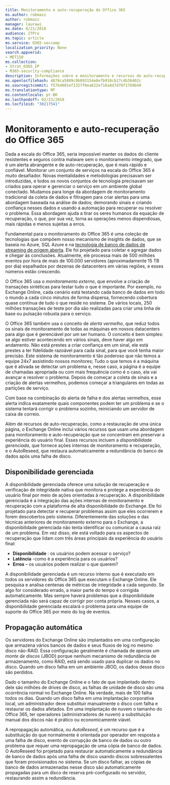 ```yaml
---
title: Monitoramento e auto-recuperação do Office 365
ms.author: robmazz
author: robmazz
manager: laurawi
ms.date: 8/21/2018
audience: ITPro
ms.topic: article
ms.service: O365-seccomp
localization_priority: None
search.appverid:
- MET150
ms.collection:
- Strat_O365_IP
- M365-security-compliance
description: Informações sobre o monitoramento e recursos de auto-recuperação do Office 365.
ms.openlocfilehash: 4878ca5889c9b893154e0e7b910cb17c4b36402c
ms.sourcegitcommit: f57b4001ef1327f0ea622e716a4d7d78f1769b49
ms.translationtype: MT
ms.contentlocale: pt-BR
ms.lasthandoff: 02/23/2019
ms.locfileid: "30217541"
---
```

# <a name="office-365-monitoring-and-self-healing"></a>Monitoramento e auto-recuperação do Office 365
Dada a escala do Office 365, seria impossível manter os dados do cliente resistentes e seguros contra malware sem o monitoramento integrado, que é um alerta abrangente e de auto-recuperação, que é mais rápido e confiável. Monitorar um conjunto de serviços na escala do Office 365 é muito desafiador. Novas mentalidades e metodologias precisavam ser introduzidas, e todos os novos conjuntos de tecnologia precisavam ser criados para operar e gerenciar o serviço em um ambiente global conectado. Mudamos para longe da abordagem de monitoramento tradicional da coleta de dados e filtragem para criar alertas para uma abordagem baseada na análise de dados; demorando sinais e criando confiança nesses dados e usando a automação para recuperar ou resolver o problema. Essa abordagem ajuda a tirar os seres humanos da equação de recuperação, o que, por sua vez, torna as operações menos dispendiosas, mais rápidas e menos sujeitas a erros. 

Fundamental para o monitoramento do Office 365 é uma coleção de tecnologias que compõem nosso mecanismo de insights de dados, que se baseia no Azure, SQL Azure e na [tecnologia de banco de dados de streaming de origem aberta](http://cassandra.apache.org/). Ele foi projetado para coletar e agregar dados e chegar às conclusões. Atualmente, ele processa mais de 500 milhões eventos por hora de mais de 100.000 servidores (aproximadamente 15 TB por dia) espalhados por dezenas de datacenters em várias regiões, e esses números estão crescendo. 

O Office 365 usa o *monitoramento externo*, que envolve a criação de transações sintéticas para testar tudo o que é importante. Por exemplo, no Exchange Online, cada cenário está testando cada banco de dados em todo o mundo a cada cinco minutos de forma dispersa, fornecendo cobertura quase contínua de tudo o que reside no sistema. De vários locais, 250 milhões transações de teste por dia são realizadas para criar uma linha de base ou pulsação robusta para o serviço. 

O Office 365 também usa o conceito de *alerta vermelho*, que reduz todos os sinais de monitoramento de todas as máquinas em nossos datacenters para algo que é gerenciável por um ser humano. O conceito é bem simples: se algo estiver acontecendo em vários sinais, deve haver algo em andamento. Não está prestes a criar confiança em um sinal, ele está prestes a ter fidelidade razoável para cada sinal, para que você tenha maior precisão. Este sistema de monitoramento é tão poderoso que não temos a equipe 24x7 assistindo nossos monitores; Tudo o que temos é a máquina que é ativada se detectar um problema e, nesse caso, a página é a equipe de chamadas apropriada ou com mais frequência como é o caso, ela vai avançar e resolver o problema. Depois de começar a coleta de sinais e a criação de alertas vermelhos, podemos começar a triangulares em todas as partições de serviço. 

Com base na combinação do alerta de falha e dos alertas vermelhos, esse alerta indica exatamente quais componentes podem ter um problema e se o sistema tentará corrigir o problema sozinho, reiniciando um servidor de caixa de correio. 

Além de recursos de auto-recuperação, como a restauração de uma única página, o Exchange Online inclui vários recursos que usam uma abordagem para monitoramento e auto-recuperação que se concentram em preservar a experiência do usuário final. Esses recursos incluem a *disponibilidade gerenciada*, que fornece ações internas de monitoramento e recuperação, e o AutoReseed, que restaura automaticamente a redundância do banco de dados após uma falha de disco. 

## <a name="managed-availability"></a>Disponibilidade gerenciada 
A disponibilidade gerenciada oferece uma solução de recuperação e verificação de integridade nativa que monitora e protege a experiência do usuário final por meio de ações orientadas à recuperação. A disponibilidade gerenciada é a integração das ações internas de monitoramento e recuperação com a plataforma de alta disponibilidade do Exchange. Ele foi projetado para detectar e recuperar problemas assim que eles ocorrerem e forem descobertos pelo sistema. Diferentemente das soluções e das técnicas anteriores de monitoramento externo para o Exchange, a disponibilidade gerenciada não tenta identificar ou comunicar a causa raiz de um problema. Em vez disso, ele está voltado para os aspectos de recuperação que lidam com três áreas principais da experiência do usuário final: 
- **Disponibilidade** : os usuários podem acessar o serviço? 
- **Latência** -como é a experiência para os usuários? 
- **Erros** – os usuários podem realizar o que querem? 

A disponibilidade gerenciada é um recurso interno que é executado em todos os servidores do Office 365 que executam o Exchange Online. Ele pesquisa e analisa centenas de métricas de integridade a cada segundo. Se algo for considerado errado, a maior parte do tempo é corrigida automaticamente. Mas sempre haverá problemas que a disponibilidade gerenciada não será capaz de corrigir por conta própria. Nesses casos, a disponibilidade gerenciada escalará o problema para uma equipe de suporte do Office 365 por meio do log de eventos. 

## <a name="autoreseed"></a>Propagação automática 
Os servidores do Exchange Online são implantados em uma configuração que armazena vários bancos de dados e seus fluxos de log no mesmo disco não-RAID. Essa configuração geralmente é chamada de *apenas um monte de discos* (JBOD) porque nenhum mecanismo de redundância de armazenamento, como RAID, está sendo usado para duplicar os dados no disco. Quando um disco falha em um ambiente JBOD, os dados desse disco são perdidos. 

Dado o tamanho do Exchange Online e o fato de que implantado dentro dele são milhões de drives de disco, as falhas de unidade de disco são uma ocorrência normal no Exchange Online. Na verdade, mais de 100 falha todos os dias. Quando um disco falha em uma implantação corporativa local, um administrador deve substituir manualmente o disco com falha e restaurar os dados afetados. Em uma implantação de nuvem o tamanho do Office 365, ter operadores (administradores de nuvem) a substituição manual dos discos não é prático ou economicamente viável. 

A repropagação automática, ou *AutoReseed*, é um recurso que é a substituição do que normalmente é orientada por operador em resposta a uma falha de disco, evento de corrupção de banco de dados ou outro problema que requer uma repropagação de uma cópia de banco de dados. O AutoReseed foi projetado para restaurar automaticamente a redundância de banco de dados após uma falha de disco usando discos sobressalentes que foram provisionados no sistema. Se um disco falhar, as cópias de banco de dados armazenadas nesse disco são automaticamente propagadas para um disco de reserva pré-configurado no servidor, restaurando assim a redundância. 